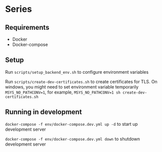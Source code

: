 # Series

## Requirements

- Docker
- Docker-compose

## Setup

Run `scripts/setup_backend_env.sh` to configure environment variables

Run `scripts/create-dev-certificates.sh` to create certificates for TLS. On windows, you might need to set environment variable temporarily `MSYS_NO_PATHCONV=1`, for example, `MSYS_NO_PATHCONV=1 sh create-dev-certificates.sh`

## Running in development

`docker-compose -f env/docker-compose.dev.yml up -d` to start up development server

`docker-compose -f env/docker-compose.dev.yml down` to shutdown development server
